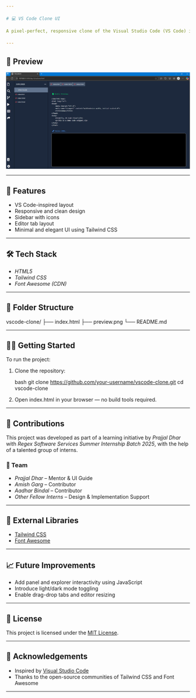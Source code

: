 ```yaml
---

# 💻 VS Code Clone UI

A pixel-perfect, responsive clone of the Visual Studio Code (VS Code) interface built using *HTML* and *Tailwind CSS*. This project replicates the layout and structure of the popular VS Code editor purely using frontend technologies and tailwind-css as a css framework used.

---
```


## 📸 Preview

![VS Code Clone Preview](./preview.png)

---

## 🚀 Features

* VS Code-inspired layout
* Responsive and clean design
* Sidebar with icons
* Editor tab layout
* Minimal and elegant UI using Tailwind CSS

---

## 🛠 Tech Stack

* *HTML5*
* *Tailwind CSS*
* *Font Awesome (CDN)*

---

## 📁 Folder Structure


vscode-clone/
├── index.html
├── preview.png
└── README.md


---

## 🧑‍💻 Getting Started

To run the project:

1. Clone the repository:

   bash
   git clone https://github.com/your-username/vscode-clone.git
   cd vscode-clone
   

2. Open index.html in your browser — no build tools required.

---

## 📌 Contributions

This project was developed as part of a learning initiative by *Prajjal Dhar* with *Regex Software Services Summer Internship Batch 2025*, with the help of a talented group of interns.

### 👥 Team

* *Prajjal Dhar* – Mentor & UI Guide
* *Amish Garg* – Contributor
* *Aadhar Bindal* – Contributor
* *Other Fellow Interns* – Design & Implementation Support

---

## 🧩 External Libraries

* [Tailwind CSS](https://tailwindcss.com/)
* [Font Awesome](https://fontawesome.com/)

---

## 📈 Future Improvements

* Add panel and explorer interactivity using JavaScript
* Introduce light/dark mode toggling
* Enable drag-drop tabs and editor resizing

---

## 📄 License

This project is licensed under the [MIT License](LICENSE).

---

## 🙏 Acknowledgements

* Inspired by [Visual Studio Code](https://code.visualstudio.com/)
* Thanks to the open-source communities of Tailwind CSS and Font Awesome

---
